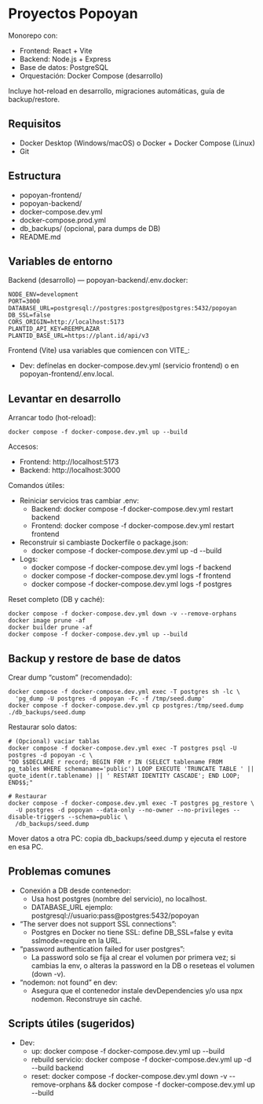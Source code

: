 ﻿# Proyectos Popoyan

Monorepo con:
- Frontend: React + Vite
- Backend: Node.js + Express
- Base de datos: PostgreSQL
- Orquestación: Docker Compose (desarrollo)

Incluye hot-reload en desarrollo, migraciones automáticas, guía de backup/restore.

## Requisitos

- Docker Desktop (Windows/macOS) o Docker + Docker Compose (Linux)
- Git

## Estructura

- popoyan-frontend/
- popoyan-backend/
- docker-compose.dev.yml
- docker-compose.prod.yml
- db_backups/ (opcional, para dumps de DB)
- README.md

## Variables de entorno
Backend (desarrollo) — popoyan-backend/.env.docker:
```
NODE_ENV=development
PORT=3000
DATABASE_URL=postgresql://postgres:postgres@postgres:5432/popoyan
DB_SSL=false
CORS_ORIGIN=http://localhost:5173
PLANTID_API_KEY=REEMPLAZAR
PLANTID_BASE_URL=https://plant.id/api/v3
```

Frontend (Vite) usa variables que comiencen con VITE_:
- Dev: defínelas en docker-compose.dev.yml (servicio frontend) o en popoyan-frontend/.env.local.

## Levantar en desarrollo

Arrancar todo (hot-reload):
```
docker compose -f docker-compose.dev.yml up --build
```

Accesos:
- Frontend: http://localhost:5173
- Backend: http://localhost:3000

Comandos útiles:
- Reiniciar servicios tras cambiar .env:
    - Backend: docker compose -f docker-compose.dev.yml restart backend
    - Frontend: docker compose -f docker-compose.dev.yml restart frontend
- Reconstruir si cambiaste Dockerfile o package.json:
    - docker compose -f docker-compose.dev.yml up -d --build
- Logs:
    - docker compose -f docker-compose.dev.yml logs -f backend
    - docker compose -f docker-compose.dev.yml logs -f frontend
    - docker compose -f docker-compose.dev.yml logs -f postgres

Reset completo (DB y caché):
```
docker compose -f docker-compose.dev.yml down -v --remove-orphans
docker image prune -af
docker builder prune -af
docker compose -f docker-compose.dev.yml up --build
```

## Backup y restore de base de datos

Crear dump “custom” (recomendado):
```
docker compose -f docker-compose.dev.yml exec -T postgres sh -lc \
  'pg_dump -U postgres -d popoyan -Fc -f /tmp/seed.dump'
docker compose -f docker-compose.dev.yml cp postgres:/tmp/seed.dump ./db_backups/seed.dump
```

Restaurar solo datos:
```
# (Opcional) vaciar tablas
docker compose -f docker-compose.dev.yml exec -T postgres psql -U postgres -d popoyan -c \
"DO $$DECLARE r record; BEGIN FOR r IN (SELECT tablename FROM pg_tables WHERE schemaname='public') LOOP EXECUTE 'TRUNCATE TABLE ' || quote_ident(r.tablename) || ' RESTART IDENTITY CASCADE'; END LOOP; END$$;"

# Restaurar
docker compose -f docker-compose.dev.yml exec -T postgres pg_restore \
  -U postgres -d popoyan --data-only --no-owner --no-privileges --disable-triggers --schema=public \
  /db_backups/seed.dump
```

Mover datos a otra PC: copia db_backups/seed.dump y ejecuta el restore en esa PC.

## Problemas comunes

- Conexión a DB desde contenedor:
    - Usa host postgres (nombre del servicio), no localhost.
    - DATABASE_URL ejemplo: postgresql://usuario:pass@postgres:5432/popoyan
- “The server does not support SSL connections”:
    - Postgres en Docker no tiene SSL: define DB_SSL=false y evita sslmode=require en la URL.
- “password authentication failed for user postgres”:
    - La password solo se fija al crear el volumen por primera vez; si cambias la env, o alteras la password en la DB o reseteas el volumen (down -v).
- “nodemon: not found” en dev:
    - Asegura que el contenedor instale devDependencies y/o usa npx nodemon. Reconstruye sin caché.

## Scripts útiles (sugeridos)

- Dev:
    - up: docker compose -f docker-compose.dev.yml up --build
    - rebuild servicio: docker compose -f docker-compose.dev.yml up -d --build backend
    - reset: docker compose -f docker-compose.dev.yml down -v --remove-orphans && docker compose -f docker-compose.dev.yml up --build
